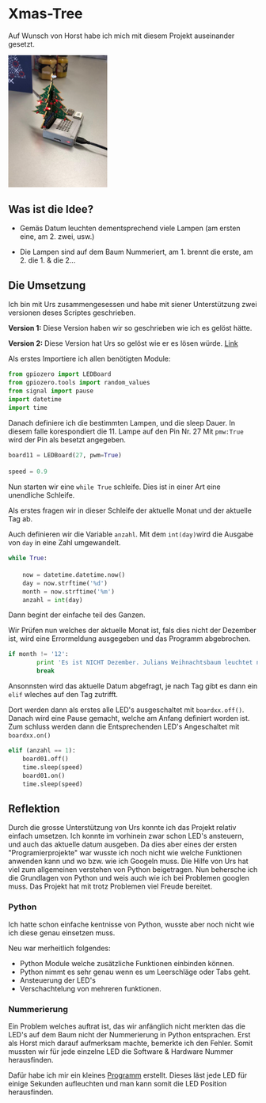 # Xmas-Tree

Auf Wunsch von Horst habe ich mich mit diesem Projekt auseinander gesetzt. 

<img src="data/Tree.png" alt="drawing" width="200"/>


## Was ist die Idee?

- Gemäs Datum leuchten dementsprechend viele Lampen
(am ersten eine, am 2. zwei, usw.)

- Die Lampen sind auf dem Baum Nummeriert, am 1. brennt die erste, am 2. die 1. & die 2...

## Die Umsetzung
Ich bin mit Urs zusammengesessen und habe mit siener Unterstützung zwei versionen deses Scriptes geschrieben. 

__Version 1:__ Diese Version haben wir so geschrieben wie ich es gelöst hätte.

__Version 2:__ Diese Version hat Urs so gelöst wie er es lösen würde. 
[Link](https://github.com/julianbruegger/xmaastree/tree/generisch "Anderer Branch")


Als erstes Importiere ich allen benötigten Module:

```Python
from gpiozero import LEDBoard
from gpiozero.tools import random_values
from signal import pause
import datetime 
import time
```

Danach definiere ich die bestimmten Lampen, und die sleep Dauer.
In diesem falle korespondiert die 11. Lampe auf den Pin Nr. 27 
Mit ```pmw:True``` wird der Pin als besetzt angegeben. 

```python
board11 = LEDBoard(27, pwm=True)

speed = 0.9
```

Nun starten wir eine ```while True``` schleife. Dies ist in einer Art eine unendliche Schleife.

Als erstes fragen wir in dieser Schleife der aktuelle Monat und der aktuelle Tag ab. 

Auch definieren wir die Variable ``anzahl``. Mit dem ``int(day)``wird die Ausgabe von ``day`` in eine Zahl umgewandelt. 


```python
while True:
    
    now = datetime.datetime.now()
    day = now.strftime('%d')
    month = now.strftime('%m')
    anzahl = int(day)
```

Dann begint der einfache teil des Ganzen.

Wir Prüfen nun welches der aktuelle Monat ist, fals dies nicht der Dezember ist, wird eine Errormeldung ausgegeben und das Programm abgebrochen. 

```python
if month != '12':
        print 'Es ist NICHT Dezember. Julians Weihnachtsbaum leuchtet nur im Dezember'
        break
```

Ansonnsten wird das aktuelle Datum abgefragt, je nach Tag gibt es dann ein ``elif`` wleches auf den Tag zutrifft. 

Dort werden dann als erstes alle LED's ausgeschaltet mit ``boardxx.off()``. Danach wird eine Pause gemacht, welche am Anfang definiert worden ist. Zum schluss werden dann die Entsprechenden LED's Angeschaltet mit ``boardxx.on()``
```python
elif (anzahl == 1):
    board01.off()
    time.sleep(speed)
    board01.on()
    time.sleep(speed)
```

## Reflektion

Durch die grosse Unterstützung von Urs konnte ich das Projekt relativ einfach umsetzen. 
Ich konnte im vorhinein zwar schon LED's ansteuern, und auch das aktuelle datum ausgeben. Da dies aber eines der ersten "Programierprojekte" war wusste ich noch nicht wie welche Funktionen anwenden kann und wo bzw. wie ich Googeln muss.
Die Hilfe von Urs hat viel zum allgemeinen verstehen von Python beigetragen. 
Nun behersche ich die Grundlagen von Python und weis auch wie ich bei Problemen googlen muss. Das Projekt hat mit trotz Problemen viel Freude bereitet. 

### Python
Ich hatte schon einfache kentnisse von Python, wusste aber noch nicht wie ich diese genau einsetzen muss. 

Neu war merheitlich folgendes:
- Python Module welche zusätzliche Funktionen einbinden können. 
- Python nimmt es sehr genau wenn es um Leerschläge oder Tabs geht. 
- Ansteuerung der LED's
- Verschachtelung von mehreren funktionen. 

### Nummerierung
Ein Problem welches auftrat ist, das wir anfänglich nicht merkten das die LED's auf dem Baum nicht der Nummerierung in Python entsprachen. 
Erst als Horst mich darauf aufmerksam machte, bemerkte ich den Fehler. 
Somit mussten wir für jede einzelne LED die Software & Hardware Nummer herausfinden. 

Dafür habe ich mir ein kleines [Programm](./mapping_Test.py) erstellt. 
Dieses läst jede LED für einige Sekunden aufleuchten und man kann somit die LED Position herausfinden.



